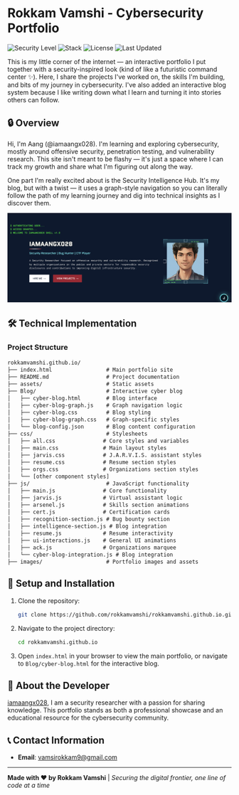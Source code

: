# Rokkam Vamshi - Cybersecurity Portfolio

![Security Level](https://img.shields.io/badge/Security%20Level-Verified-brightgreen)
![Stack](https://img.shields.io/badge/Stack-HTML%20%7C%20CSS%20%7C%20JavaScript-blue)
![License](https://img.shields.io/badge/License-MIT-yellow)
![Last Updated](https://img.shields.io/badge/Last%20Updated-October%202025-orange)

This is my little corner of the internet — an interactive portfolio I put together with a security-inspired look (kind of like a futuristic command center ✨). Here, I share the projects I've worked on, the skills I'm building, and bits of my journey in cybersecurity. I've also added an interactive blog system because I like writing down what I learn and turning it into stories others can follow.

## 🔒 Overview

Hi, I'm Aang (@iamaangx028). I'm learning and exploring cybersecurity, mostly around offensive security, penetration testing, and vulnerability research. This site isn't meant to be flashy — it's just a space where I can track my growth and share what I'm figuring out along the way.

One part I'm really excited about is the Security Intelligence Hub. It's my blog, but with a twist — it uses a graph-style navigation so you can literally follow the path of my learning journey and dig into technical insights as I discover them.

![Portfolio Preview](images/image.png)

## 🛠️ Technical Implementation

### Project Structure

```
rokkamvamshi.github.io/
├── index.html                 # Main portfolio site
├── README.md                  # Project documentation
├── assets/                    # Static assets
├── Blog/                      # Interactive cyber blog
│   ├── cyber-blog.html        # Blog interface
│   ├── cyber-blog-graph.js    # Graph navigation logic
│   ├── cyber-blog.css         # Blog styling
│   ├── cyber-blog-graph.css   # Graph-specific styles
│   └── blog-config.json       # Blog content configuration
├── css/                       # Stylesheets
│   ├── all.css               # Core styles and variables
│   ├── main.css              # Main layout styles
│   ├── jarvis.css            # J.A.R.V.I.S. assistant styles
│   ├── resume.css            # Resume section styles
│   ├── orgs.css              # Organizations section styles
│   └── [other component styles]
├── js/                        # JavaScript functionality
│   ├── main.js               # Core functionality
│   ├── jarvis.js             # Virtual assistant logic
│   ├── arsenel.js            # Skills section animations
│   ├── cert.js               # Certification cards
│   ├── recognition-section.js # Bug bounty section
│   ├── intelligence-section.js # Blog integration
│   ├── resume.js             # Resume interactivity
│   ├── ui-interactions.js    # General UI animations
│   ├── ack.js                # Organizations marquee
│   └── cyber-blog-integration.js # Blog integration
├── images/                    # Portfolio images and assets

```

## 🔧 Setup and Installation

1. Clone the repository:

   ```bash
   git clone https://github.com/rokkamvamshi/rokkamvamshi.github.io.git
   ```

2. Navigate to the project directory:

   ```bash
   cd rokkamvamshi.github.io
   ```

3. Open `index.html` in your browser to view the main portfolio, or navigate to `Blog/cyber-blog.html` for the interactive blog.

## 👤 About the Developer

[iamaangx028](https://x.com/iamaangx028), I am a security researcher with a passion for sharing knowledge. This portfolio stands as both a professional showcase and an educational resource for the cybersecurity community.

## 📞 Contact Information

- **Email**: [vamsirokkam9@gmail.com](mailto:iamaangx028@gmail.com)
---

**Made with ❤️ by Rokkam Vamshi** | *Securing the digital frontier, one line of code at a time*
